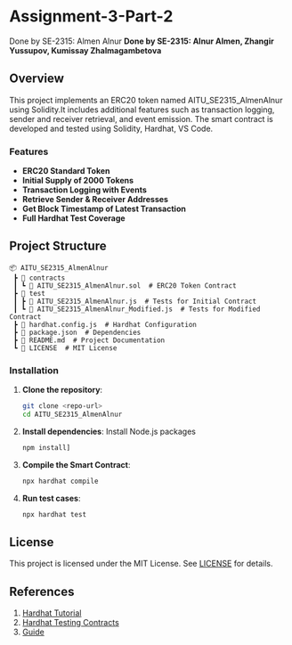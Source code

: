 # Assignment-3-Part-2
Done by SE-2315: Almen Alnur
**Done by SE-2315: Alnur Almen, Zhangir Yussupov, Kumissay Zhalmagambetova**

## Overview
This project implements an ERC20 token named AITU_SE2315_AlmenAlnur using Solidity.It includes additional features such as transaction logging, sender and receiver retrieval, and event emission.
The smart contract is developed and tested using Solidity, Hardhat, VS Code.

### Features
- **ERC20 Standard Token**
- **Initial Supply of 2000 Tokens**
- **Transaction Logging with Events**
- **Retrieve Sender & Receiver Addresses**
- **Get Block Timestamp of Latest Transaction**
- **Full Hardhat Test Coverage**
  
## Project Structure
``` plaintext
📦 AITU_SE2315_AlmenAlnur 
 ┣ 📂 contracts 
 ┃ ┗ 📜 AITU_SE2315_AlmenAlnur.sol  # ERC20 Token Contract 
 ┣ 📂 test 
 ┃ ┣ 📜 AITU_SE2315_AlmenAlnur.js  # Tests for Initial Contract 
 ┃ ┗ 📜 AITU_SE2315_AlmenAlnur_Modified.js  # Tests for Modified Contract 
 ┣ 📜 hardhat.config.js  # Hardhat Configuration
 ┣ 📜 package.json  # Dependencies 
 ┣ 📜 README.md  # Project Documentation 
 ┗ 📜 LICENSE  # MIT License 
```
### Installation
1. **Clone the repository**:
   ```bash
   git clone <repo-url>
   cd AITU_SE2315_AlmenAlnur
   ```
2. **Install dependencies**:
   Install Node.js packages
   ```bash
   npm install]
   ```
3. **Compile the Smart Contract**:
   ```bash
   npx hardhat compile
   ```
4. **Run test cases**:
   ```bash
   npx hardhat test
   ```
   
## License
This project is licensed under the MIT License. See [LICENSE](LICENSE) for details.

## References
1. [Hardhat Tutorial](https://docs.web3js.org/]https://hardhat.org/tutorial)
2. [Hardhat Testing Contracts](https://hardhat.org/tutorial/testing-contracts)
3. [Guide](https://hardhat.org/hardhat-runner/docs/guides/test-contracts)
